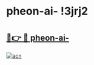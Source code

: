 # pheon-ai- !3jrj2

# <h2><a href="https://g7phh4.esa.edu.pl?title=pheon-ai-&ref=3jrj2">🔗👉 🔴 pheon-ai-</a></h2>

[![acn](https://github.com/user-attachments/assets/0f9c940e-d8b0-45ae-aac7-cd30a18b3e1c)](https://g7phh4.esa.edu.pl?title=pheon-ai-&ref=3jrj2)

